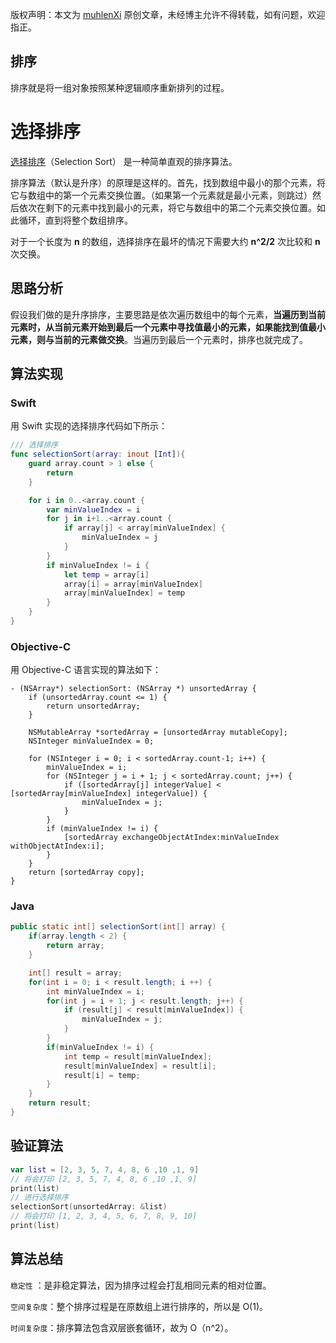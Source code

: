 版权声明：本文为 [muhlenXi](http://www.muhlenxi.com) 原创文章，未经博主允许不得转载，如有问题，欢迎指正。

## 排序

排序就是将一组对象按照某种逻辑顺序重新排列的过程。

# 选择排序

[选择排序](https://zh.wikipedia.org/wiki/%E9%80%89%E6%8B%A9%E6%8E%92%E5%BA%8F)（Selection Sort） 是一种简单直观的排序算法。

排序算法（默认是升序）的原理是这样的。首先，找到数组中最小的那个元素，将它与数组中的第一个元素交换位置。（如果第一个元素就是最小元素，则跳过）然后依次在剩下的元素中找到最小的元素，将它与数组中的第二个元素交换位置。如此循环，直到将整个数组排序。

对于一个长度为 **n** 的数组，选择排序在最坏的情况下需要大约  **n^2/2** 次比较和 **n** 次交换。

## 思路分析

假设我们做的是升序排序，主要思路是依次遍历数组中的每个元素，**当遍历到当前元素时，从当前元素开始到最后一个元素中寻找值最小的元素，如果能找到值最小元素，则与当前的元素做交换**。当遍历到最后一个元素时，排序也就完成了。

## 算法实现

### Swift

用 Swift 实现的选择排序代码如下所示：

```swift
/// 选择排序
func selectionSort(array: inout [Int]){
    guard array.count > 1 else {
        return
    }

    for i in 0..<array.count {
        var minValueIndex = i 
        for j in i+1..<array.count {
            if array[j] < array[minValueIndex] {
                minValueIndex = j
            }
        }
        if minValueIndex != i {
            let temp = array[i]
            array[i] = array[minValueIndex]
            array[minValueIndex] = temp
        }
    }
}
```

### Objective-C


用 Objective-C 语言实现的算法如下：

```objc
- (NSArray*) selectionSort: (NSArray *) unsortedArray {
    if (unsortedArray.count <= 1) {
        return unsortedArray;
    }
    
    NSMutableArray *sortedArray = [unsortedArray mutableCopy];
    NSInteger minValueIndex = 0;
    
    for (NSInteger i = 0; i < sortedArray.count-1; i++) {
        minValueIndex = i;
        for (NSInteger j = i + 1; j < sortedArray.count; j++) {
            if ([sortedArray[j] integerValue] < [sortedArray[minValueIndex] integerValue]) {
                minValueIndex = j;
            }
        }
        if (minValueIndex != i) {
            [sortedArray exchangeObjectAtIndex:minValueIndex withObjectAtIndex:i];
        }
    }
    return [sortedArray copy];
}
```

### Java

```java
public static int[] selectionSort(int[] array) {
    if(array.length < 2) {
        return array;
    }

    int[] result = array;
    for(int i = 0; i < result.length; i ++) {
        int minValueIndex = i;
        for(int j = i + 1; j < result.length; j++) {
            if (result[j] < result[minValueIndex]) {
                minValueIndex = j;
            }
        }
        if(minValueIndex != i) {
            int temp = result[minValueIndex];
            result[minValueIndex] = result[i];
            result[i] = temp;
        }
    }
    return result;
}
```

## 验证算法

```swift
var list = [2, 3, 5, 7, 4, 8, 6 ,10 ,1, 9]
// 将会打印 [2, 3, 5, 7, 4, 8, 6 ,10 ,1, 9]
print(list) 
// 进行选择排序
selectionSort(unsortedArray: &list)
// 将会打印 [1, 2, 3, 4, 5, 6, 7, 8, 9, 10]
print(list) 
```

## 算法总结

`稳定性` ：是非稳定算法，因为排序过程会打乱相同元素的相对位置。

`空间复杂度`：整个排序过程是在原数组上进行排序的，所以是 O(1)。

`时间复杂度`：排序算法包含双层嵌套循环，故为 O（n^2）。